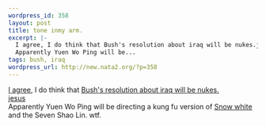 ```yaml
--- 
wordpress_id: 358
layout: post
title: tone inmy arm.
excerpt: |-
  I agree, I do think that Bush's resolution about iraq will be nukes.jesus
  Apparently Yuen Wo Ping will be...
tags: bush, iraq
wordpress_url: http://new.nata2.org/?p=358
---
```

<a href="http://www.thesun.co.uk/article/0,,2-2002431528,00.html">I agree</a>, I do think that <a href="http://www.washingtonpost.com/wp-dyn/articles/A36735-2002Sep18.html">Bush's resolution about iraq will be nukes.<br/><a href="http://www.timesunion.com/AspStories/story.asp?storyID=57630&amp;category=REGION&amp;BCCode=HOME&amp;newsdate=9/18/2002">jesus</a><br/>
Apparently Yuen Wo Ping will be directing a kung fu version of <a href="http://story.news.yahoo.com/news?tmpl=story2&amp;cid=848&amp;u=/variety/20020919/film_variety/snow_1&amp;printer=1">Snow white</a> and the Seven Shao Lin. wtf.
